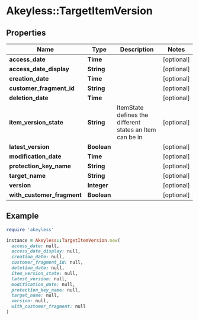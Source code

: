 # Akeyless::TargetItemVersion

## Properties

| Name | Type | Description | Notes |
| ---- | ---- | ----------- | ----- |
| **access_date** | **Time** |  | [optional] |
| **access_date_display** | **String** |  | [optional] |
| **creation_date** | **Time** |  | [optional] |
| **customer_fragment_id** | **String** |  | [optional] |
| **deletion_date** | **Time** |  | [optional] |
| **item_version_state** | **String** | ItemState defines the different states an Item can be in | [optional] |
| **latest_version** | **Boolean** |  | [optional] |
| **modification_date** | **Time** |  | [optional] |
| **protection_key_name** | **String** |  | [optional] |
| **target_name** | **String** |  | [optional] |
| **version** | **Integer** |  | [optional] |
| **with_customer_fragment** | **Boolean** |  | [optional] |

## Example

```ruby
require 'akeyless'

instance = Akeyless::TargetItemVersion.new(
  access_date: null,
  access_date_display: null,
  creation_date: null,
  customer_fragment_id: null,
  deletion_date: null,
  item_version_state: null,
  latest_version: null,
  modification_date: null,
  protection_key_name: null,
  target_name: null,
  version: null,
  with_customer_fragment: null
)
```

